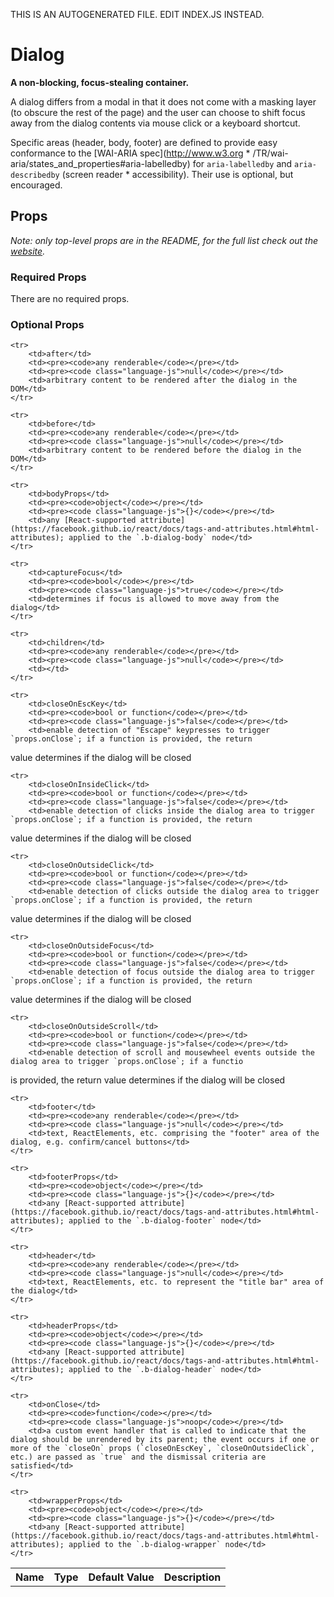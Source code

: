 THIS IS AN AUTOGENERATED FILE. EDIT INDEX.JS INSTEAD.

# Dialog
__A non-blocking, focus-stealing container.__

A dialog differs from a modal in that it does not come with a masking layer (to obscure the rest of the page)
and the user can choose to shift focus away from the dialog contents via mouse click or a keyboard shortcut.

Specific areas (header, body, footer) are defined to provide easy conformance to the
[WAI-ARIA spec](http://www.w3.org * /TR/wai-aria/states_and_properties#aria-labelledby) for `aria-labelledby`
and `aria-describedby` (screen reader  * accessibility). Their use is optional, but encouraged.

## Props

_Note: only top-level props are in the README, for the full list check out the [website](http://boundless.js.org/Dialog#props)._

### Required Props

There are no required props.


### Optional Props

<table>
    <tr>
        <th>Name</th>
        <th>Type</th>
        <th>Default Value</th>
        <th>Description</th>
    </tr>
    
    <tr>
        <td>after</td>
        <td><pre><code>any renderable</code></pre></td>
        <td><pre><code class="language-js">null</code></pre></td>
        <td>arbitrary content to be rendered after the dialog in the DOM</td>
    </tr>
    
    <tr>
        <td>before</td>
        <td><pre><code>any renderable</code></pre></td>
        <td><pre><code class="language-js">null</code></pre></td>
        <td>arbitrary content to be rendered before the dialog in the DOM</td>
    </tr>
    
    <tr>
        <td>bodyProps</td>
        <td><pre><code>object</code></pre></td>
        <td><pre><code class="language-js">{}</code></pre></td>
        <td>any [React-supported attribute](https://facebook.github.io/react/docs/tags-and-attributes.html#html-attributes); applied to the `.b-dialog-body` node</td>
    </tr>
    
    <tr>
        <td>captureFocus</td>
        <td><pre><code>bool</code></pre></td>
        <td><pre><code class="language-js">true</code></pre></td>
        <td>determines if focus is allowed to move away from the dialog</td>
    </tr>
    
    <tr>
        <td>children</td>
        <td><pre><code>any renderable</code></pre></td>
        <td><pre><code class="language-js">null</code></pre></td>
        <td></td>
    </tr>
    
    <tr>
        <td>closeOnEscKey</td>
        <td><pre><code>bool or function</code></pre></td>
        <td><pre><code class="language-js">false</code></pre></td>
        <td>enable detection of "Escape" keypresses to trigger `props.onClose`; if a function is provided, the return
value determines if the dialog will be closed</td>
    </tr>
    
    <tr>
        <td>closeOnInsideClick</td>
        <td><pre><code>bool or function</code></pre></td>
        <td><pre><code class="language-js">false</code></pre></td>
        <td>enable detection of clicks inside the dialog area to trigger `props.onClose`; if a function is provided, the return
value determines if the dialog will be closed</td>
    </tr>
    
    <tr>
        <td>closeOnOutsideClick</td>
        <td><pre><code>bool or function</code></pre></td>
        <td><pre><code class="language-js">false</code></pre></td>
        <td>enable detection of clicks outside the dialog area to trigger `props.onClose`; if a function is provided, the return
value determines if the dialog will be closed</td>
    </tr>
    
    <tr>
        <td>closeOnOutsideFocus</td>
        <td><pre><code>bool or function</code></pre></td>
        <td><pre><code class="language-js">false</code></pre></td>
        <td>enable detection of focus outside the dialog area to trigger `props.onClose`; if a function is provided, the return
value determines if the dialog will be closed</td>
    </tr>
    
    <tr>
        <td>closeOnOutsideScroll</td>
        <td><pre><code>bool or function</code></pre></td>
        <td><pre><code class="language-js">false</code></pre></td>
        <td>enable detection of scroll and mousewheel events outside the dialog area to trigger `props.onClose`; if a functio
is provided, the return value determines if the dialog will be closed</td>
    </tr>
    
    <tr>
        <td>footer</td>
        <td><pre><code>any renderable</code></pre></td>
        <td><pre><code class="language-js">null</code></pre></td>
        <td>text, ReactElements, etc. comprising the "footer" area of the dialog, e.g. confirm/cancel buttons</td>
    </tr>
    
    <tr>
        <td>footerProps</td>
        <td><pre><code>object</code></pre></td>
        <td><pre><code class="language-js">{}</code></pre></td>
        <td>any [React-supported attribute](https://facebook.github.io/react/docs/tags-and-attributes.html#html-attributes); applied to the `.b-dialog-footer` node</td>
    </tr>
    
    <tr>
        <td>header</td>
        <td><pre><code>any renderable</code></pre></td>
        <td><pre><code class="language-js">null</code></pre></td>
        <td>text, ReactElements, etc. to represent the "title bar" area of the dialog</td>
    </tr>
    
    <tr>
        <td>headerProps</td>
        <td><pre><code>object</code></pre></td>
        <td><pre><code class="language-js">{}</code></pre></td>
        <td>any [React-supported attribute](https://facebook.github.io/react/docs/tags-and-attributes.html#html-attributes); applied to the `.b-dialog-header` node</td>
    </tr>
    
    <tr>
        <td>onClose</td>
        <td><pre><code>function</code></pre></td>
        <td><pre><code class="language-js">noop</code></pre></td>
        <td>a custom event handler that is called to indicate that the dialog should be unrendered by its parent; the event occurs if one or more of the `closeOn` props (`closeOnEscKey`, `closeOnOutsideClick`, etc.) are passed as `true` and the dismissal criteria are satisfied</td>
    </tr>
    
    <tr>
        <td>wrapperProps</td>
        <td><pre><code>object</code></pre></td>
        <td><pre><code class="language-js">{}</code></pre></td>
        <td>any [React-supported attribute](https://facebook.github.io/react/docs/tags-and-attributes.html#html-attributes); applied to the `.b-dialog-wrapper` node</td>
    </tr>
    
</table>

